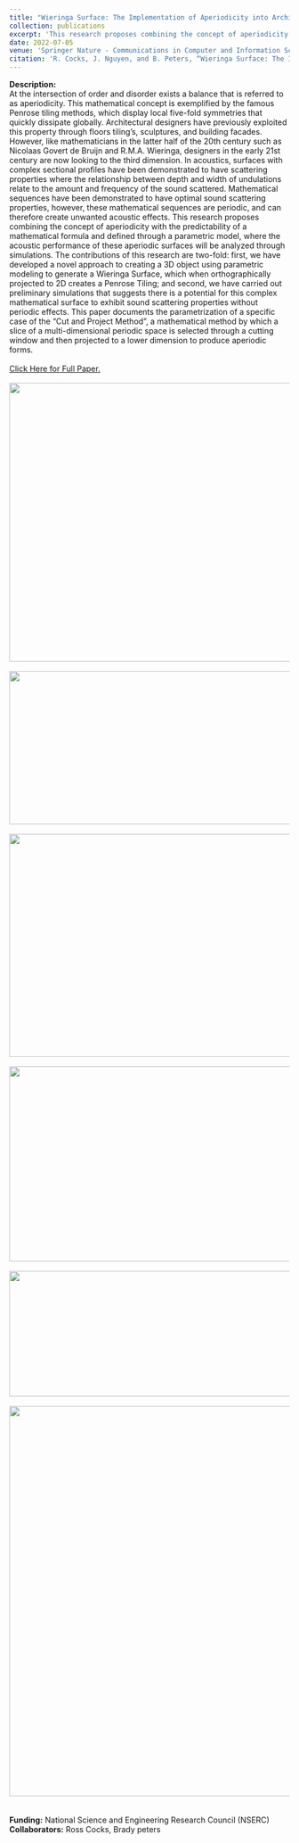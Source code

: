 ```yaml
---
title: "Wieringa Surface: The Implementation of Aperiodicity into Architectural Acoustics"
collection: publications
excerpt: 'This research proposes combining the concept of aperiodicity with the predictability of a mathematical formula and defined through a parametric model, where the acoustic performance of these aperiodic surfaces will be analyzed through simulations.'
date: 2022-07-05
venue: 'Springer Nature - Communications in Computer and Information Science'
citation: 'R. Cocks, J. Nguyen, and B. Peters, “Wieringa Surface: The Implementation of Aperiodicity into Architectural Acoustics,” in Computer-Aided Architectural Design. INTERCONNECTIONS: Co-computing Beyond Boundaries, Cham: Springer Nature Switzerland, pp. 190–203. doi: 10.1007/978-3-031-37189-9_13.'
---
```

**Description:**
<br/>At the intersection of order and disorder exists a balance that is referred to as aperiodicity. This mathematical concept is exemplified by the famous Penrose tiling methods, which display local five-fold symmetries that quickly dissipate globally. Architectural designers have previously exploited this property through floors tiling’s, sculptures, and building facades. However, like mathematicians in the latter half of the 20th century such as Nicolaas Govert de Bruijn and R.M.A. Wieringa, designers in the early 21st century are now looking to the third dimension. In acoustics, surfaces with complex sectional profiles have been demonstrated to have scattering properties where the relationship between depth and width of undulations relate to the amount and frequency of the sound scattered. Mathematical sequences have been demonstrated to have optimal sound scattering properties, however, these mathematical sequences are periodic, and can therefore create unwanted acoustic effects. This research proposes combining the concept of aperiodicity with the predictability of a mathematical formula and defined through a parametric model, where the acoustic performance of these aperiodic surfaces will be analyzed through simulations. The contributions of this research are two-fold: first, we have developed a novel approach to creating a 3D object using parametric modeling to generate a Wieringa Surface, which when orthographically projected to 2D creates a Penrose Tiling; and second, we have carried out preliminary simulations that suggests there is a potential for this complex mathematical surface to exhibit sound scattering properties without periodic effects. This paper documents the parametrization of a specific case of the “Cut and Project Method”, a mathematical method by which a slice of a multi-dimensional periodic space is selected through a cutting window and then projected to a lower dimension to produce aperiodic forms.
<br/>
<br/><a href="https://johnnie-nguyen.github.io/design/files/CF23.pdf" target="_blank">Click Here for Full Paper.</a>
<br/>
<br/> <img src='https://johnnie-nguyen.github.io/design/images/WIER1.png' width="700" height="500">
<br/>
<br/> <img src='https://johnnie-nguyen.github.io/design/images/WIER4W.png' width="700" height="275">
<br/>
<br/> <img src='https://johnnie-nguyen.github.io/design/images/WIER5W.png' width="700" height="400">
<br/>
<br/> <img src='https://johnnie-nguyen.github.io/design/images/WIER6W.png' width="700" height="350">
<br/>
<br/> <img src='https://johnnie-nguyen.github.io/design/images/WIER3W.png' width="700" height="225">
<br/>
<br/> <img src='https://johnnie-nguyen.github.io/design/images/WIER2W.png' width="700" height="700">
<br/>
<br/>
<br/> **Funding:** National Science and Engineering Research Council (NSERC)
<br/> **Collaborators:** Ross Cocks, Brady peters
